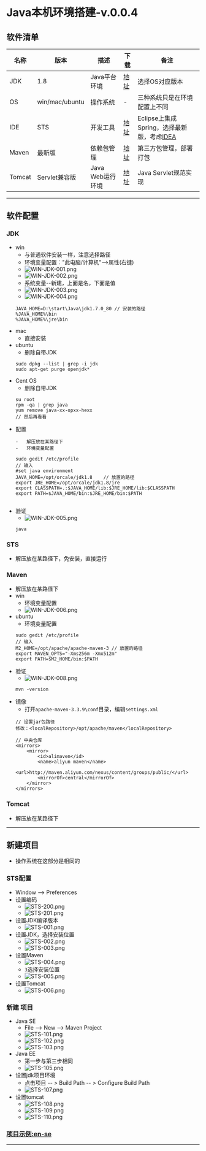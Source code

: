 #   Java本机环境搭建-v.0.0.4

##  软件清单
|名称|版本|描述|下载|备注|
|----|----|----|----|----|
|JDK|1.8|Java平台环境|[地址](http://www.oracle.com/technetwork/java/javase/downloads/jdk8-downloads-2133151.html)|选择OS对应版本|
|OS|win/mac/ubuntu|操作系统|-|三种系统只是在环境配置上不同|
|IDE|STS|开发工具|[地址](https://spring.io/tools/sts/)|Eclipse上集成Spring，选择最新版，考虑[IDEA](https://www.jetbrains.com/idea/)|
|Maven|最新版|依赖包管理|[地址](https://maven.apache.org/)|第三方包管理，部署打包|
|Tomcat|Servlet兼容版|Java Web运行环境|[地址](http://tomcat.apache.org/)|Java Servlet规范实现|

----

##  软件配置
###  JDK
-   win
    -   与普通软件安装一样，注意选择路径
    -   环境变量配置："此电脑/计算机"-->属性(右键)
    -   ![WIN-JDK-001.png](image/WIN-JDK-001.png)
    -   ![WIN-JDK-002.png](image/WIN-JDK-002.png)
    -   系统变量--新建，上面是名，下面是值
    -   ![WIN-JDK-003.png](image/WIN-JDK-003.png)
    -   ![WIN-JDK-004.png](image/WIN-JDK-004.png)
    ```
    JAVA_HOME=D:\start\Java\jdk1.7.0_80 // 安装的路径
    %JAVA_HOME%\bin
    %JAVA_HOME%\jre\bin
    ```
-   mac
    -   直接安装
-   ubuntu
    -   删除自带JDK
    ```
    sudo dpkg --list | grep -i jdk
    sudo apt-get purge openjdk*
-   Cent OS
    -   删除自带JDK
    ```
    su root
    rpm -qa | grep java
    yum remove java-xx-opxx-hexx
    // 然后再看看
    ```
-   配置
    ```
    -   解压放在某路径下
    -   环境变量配置
    ```
        sudo gedit /etc/profile
        // 输入
        #set java environment
        JAVA_HOME=/opt/orcale/jdk1.8    // 放置的路径
        export JRE_HOME=/opt/orcale/jdk1.8/jre
        export CLASSPATH=.:$JAVA_HOME/lib:$JRE_HOME/lib:$CLASSPATH
        export PATH=$JAVA_HOME/bin:$JRE_HOME/bin:$PATH
    ```
-   验证
    -   ![WIN-JDK-005.png](image/WIN-JDK-005.png)
    ```
    java
    ```

###  STS
-   解压放在某路径下，免安装，直接运行

###  Maven
-   解压放在某路径下
-   win
    -   环境变量配置
    -   ![WIN-JDK-006.png](image/WIN-JDK-006.png)
-   ubuntu
    -   环境变量配置
    ```
    sudo gedit /etc/profile
    // 输入
    M2_HOME=/opt/apache/apache-maven-3 // 放置的路径
    export MAVEN_OPTS="-Xms256m -Xmx512m"
    export PATH=$M2_HOME/bin:$PATH
    ```
-   验证
    -   ![WIN-JDK-008.png](image/WIN-JDK-008.png)
    ```
    mvn -version
    ```
-   镜像
    -   打开`apache-maven-3.3.9\conf`目录，编辑`settings.xml`
    ```
    // 设置jar包路径
    修改：<localRepository>/opt/apache/maven</localRepository>

    // 中央仓库
    <mirrors>
        <mirror>
            <id>alimaven</id>
            <name>aliyun maven</name>
            <url>http://maven.aliyun.com/nexus/content/groups/public/</url>
            <mirrorOf>central</mirrorOf>
        </mirror>
    </mirrors>
    ```

###  Tomcat
-   解压放在某路径下

----

##  新建项目
-   操作系统在这部分是相同的

### STS配置
-   Window --> Preferences
-   设置编码
    -   ![STS-200.png](image/STS-200.png)
    -   ![STS-201.png](image/STS-201.png)
-   设置JDK编译版本
    -   ![STS-001.png](image/STS-001.png)
-   设置JDK，选择安装位置
    -   ![STS-002.png](image/STS-002.png)
    -   ![STS-003.png](image/STS-003.png)
-   设置Maven
    -   ![STS-004.png](image/STS-004.png)
    -   `3`选择安装位置 
    -   ![STS-005.png](image/STS-005.png)
-   设置Tomcat
    -   ![STS-006.png](image/STS-006.png)

### 新建 项目
-   Java SE
    -   File --> New --> Maven Project
    -   ![STS-101.png](image/STS-101.png)
    -   ![STS-102.png](image/STS-102.png)
    -   ![STS-103.png](image/STS-103.png)
-   Java EE
    -   第一步与第三步相同
    -   ![STS-105.png](image/STS-105.png)
-   设置jdk项目环境
    -   点击项目 -- > Build Path -- > Configure Build Path
    -   ![STS-107.png](image/STS-107.png)
-   设置tomcat
    -   ![STS-108.png](image/STS-108.png)
    -   ![STS-109.png](image/STS-109.png)
    -   ![STS-110.png](image/STS-110.png)

### [项目示例:en-se](https://github.com/kaoshanji/example)

----




